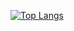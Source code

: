 [![Top Langs](https://github-readme-stats.vercel.app/api/top-langs/?username=nans-ssss)](https://github.com/anuraghazra/github-readme-stats)
